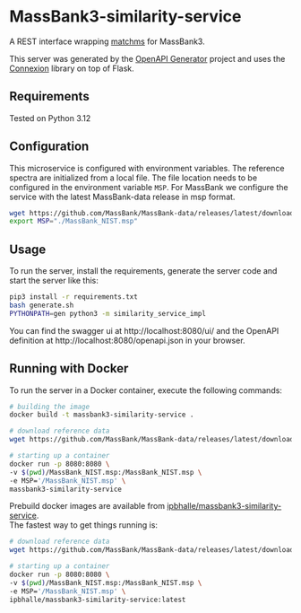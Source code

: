 # MassBank3-similarity-service
A REST interface wrapping [matchms](https://github.com/matchms/matchms) for MassBank3.

This server was generated by the [OpenAPI Generator](https://openapi-generator.tech) project and uses
the [Connexion](https://github.com/zalando/connexion) library on top of Flask.

## Requirements
Tested on Python 3.12

## Configuration
This microservice is configured with environment variables. The reference
spectra are initialized from a local file. The file location needs to be
configured in the environment variable `MSP`. For MassBank we configure the
service with the latest MassBank-data release in msp format.
```bash
wget https://github.com/MassBank/MassBank-data/releases/latest/download/MassBank_NIST.msp
export MSP="./MassBank_NIST.msp"
```

## Usage
To run the server, install the requirements, generate the server code 
and start the server like this:
```bash
pip3 install -r requirements.txt
bash generate.sh
PYTHONPATH=gen python3 -m similarity_service_impl
```
You can find the swagger ui at http://localhost:8080/ui/ and the
OpenAPI definition at http://localhost:8080/openapi.json in your browser.

## Running with Docker
To run the server in a Docker container,  execute the following commands:

```bash
# building the image
docker build -t massbank3-similarity-service .

# download reference data
wget https://github.com/MassBank/MassBank-data/releases/latest/download/MassBank_NIST.msp

# starting up a container
docker run -p 8080:8080 \
-v $(pwd)/MassBank_NIST.msp:/MassBank_NIST.msp \
-e MSP='/MassBank_NIST.msp' \
massbank3-similarity-service
```
Prebuild docker images are available from [ipbhalle/massbank3-similarity-service](https://hub.docker.com/r/ipbhalle/massbank3-similarity-service).  
The fastest way to get things running is:
```bash
# download reference data
wget https://github.com/MassBank/MassBank-data/releases/latest/download/MassBank_NIST.msp

# starting up a container
docker run -p 8080:8080 \
-v $(pwd)/MassBank_NIST.msp:/MassBank_NIST.msp \
-e MSP='/MassBank_NIST.msp' \
ipbhalle/massbank3-similarity-service:latest
```
